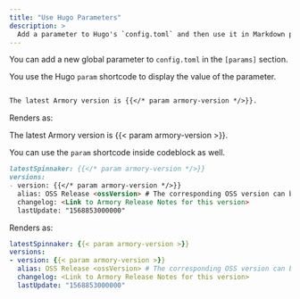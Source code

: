 ```yaml
---
title: "Use Hugo Parameters"
description: >
  Add a parameter to Hugo's `config.toml` and then use it in Markdown pages.
---
```


You can add a new global parameter to `config.toml` in the `[params]` section.

You use the Hugo `param` shortcode to display the value of the parameter.


```markdown

The latest Armory version is {{</* param armory-version */>}}.
```

Renders as:

The latest Armory version is {{< param armory-version >}}.


You can use the `param` shortcode inside codeblock as well.

```markdown
latestSpinnaker: {{</* param armory-version */>}}
versions:
- version: {{</* param armory-version */>}}
  alias: OSS Release <ossVersion> # The corresponding OSS version can be found in the Release Notes
  changelog: <Link to Armory Release Notes for this version>
  lastUpdate: "1568853000000"
```

Renders as:

```yaml
latestSpinnaker: {{< param armory-version >}}
versions:
- version: {{< param armory-version >}}
  alias: OSS Release <ossVersion> # The corresponding OSS version can be found in the Release Notes
  changelog: <Link to Armory Release Notes for this version>
  lastUpdate: "1568853000000"
```

